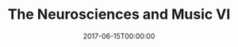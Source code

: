 ---
acronym: Neuromusic 2017
date: '2017-06-15T00:00:00'
ext_url: http://www.fondazione-mariani.org/it/nmvi-boston-2017-call-symposia.html
location: Boston, MA, USA
submission_date: '2016-10-15T00:00:00'
title: The Neurosciences and Music VI
---